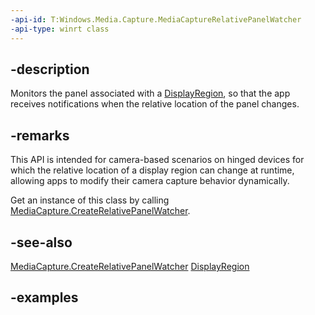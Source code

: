 ```yaml
---
-api-id: T:Windows.Media.Capture.MediaCaptureRelativePanelWatcher
-api-type: winrt class
---
```


## -description

Monitors the panel associated with a [DisplayRegion](/uwp/api/windows.ui.windowmanagement.displayregion), so that the app receives notifications when the relative location of the panel changes. 

## -remarks

This API is intended for camera-based scenarios on hinged devices for which the relative location of a display region can change at runtime, allowing apps to modify their camera capture behavior dynamically.

Get an instance of this class by calling [MediaCapture.CreateRelativePanelWatcher](mediacapture_createrelativepanelwatcher_958015644).



## -see-also

[MediaCapture.CreateRelativePanelWatcher](mediacapture_createrelativepanelwatcher_958015644)
[DisplayRegion](/uwp/api/windows.ui.windowmanagement.displayregion)

## -examples

